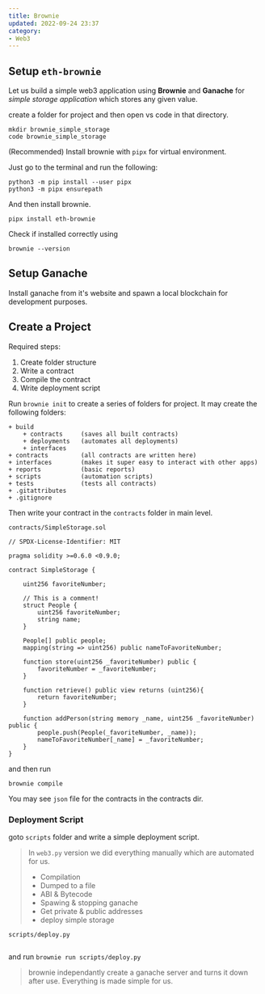 ```yaml
---
title: Brownie
updated: 2022-09-24 23:37
category: 
- Web3
---
```


## Setup `eth-brownie`

Let us build a simple web3 application using **Brownie** and **Ganache** for *simple storage application* which stores any given value.

create a folder for project and then open vs code in that directory.

```
mkdir brownie_simple_storage
code brownie_simple_storage
```

(Recommended) Install brownie with `pipx` for virtual environment. 

Just go to the terminal and run the following:

```
python3 -m pip install --user pipx
python3 -m pipx ensurepath 
```

And then install brownie.

```
pipx install eth-brownie
```

Check if installed correctly using 

```
brownie --version
```

## Setup Ganache

Install ganache from it's website and spawn a local blockchain for development purposes.

## Create a Project

Required steps:

1. Create folder structure
2. Write a contract 
3. Compile the contract
4. Write deployment script


Run ```brownie init``` to create a series of folders for project. It may create the following folders:

```
+ build 
    + contracts     (saves all built contracts)
    + deployments   (automates all deployments)
    + interfaces    
+ contracts         (all contracts are written here)
+ interfaces        (makes it super easy to interact with other apps)
+ reports           (basic reports)
+ scripts           (automation scripts)
+ tests             (tests all contracts)
+ .gitattributes
+ .gitignore
```

Then write your contract in the `contracts` folder in main level.

`contracts/SimpleStorage.sol`
```
// SPDX-License-Identifier: MIT

pragma solidity >=0.6.0 <0.9.0;

contract SimpleStorage {

    uint256 favoriteNumber;

    // This is a comment!
    struct People {
        uint256 favoriteNumber;
        string name;
    }

    People[] public people;
    mapping(string => uint256) public nameToFavoriteNumber;

    function store(uint256 _favoriteNumber) public {
        favoriteNumber = _favoriteNumber;
    }
    
    function retrieve() public view returns (uint256){
        return favoriteNumber;
    }

    function addPerson(string memory _name, uint256 _favoriteNumber) public {
        people.push(People(_favoriteNumber, _name));
        nameToFavoriteNumber[_name] = _favoriteNumber;
    }
}
```

and then run

```
brownie compile
```

You may see `json` file for the contracts in the contracts dir.


### Deployment Script

goto `scripts` folder and write a simple deployment script. 

> In `web3.py` version we did everything manually which are automated for us.
> - Compilation
> - Dumped to a file
> - ABI & Bytecode
> - Spawing & stopping ganache
> - Get private & public addresses
> - deploy simple storage

`scripts/deploy.py`

```
```

and run `brownie run scripts/deploy.py`

> brownie independantly create a ganache server and turns it down after use. Everything is made simple for us.
